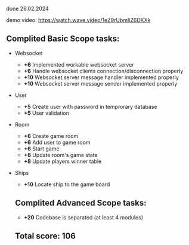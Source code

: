 done 26.02.2024

demo video: https://watch.wave.video/1eZ9rUbmIiZ6DKXk

## Complited Basic Scope tasks:

- Websocket
    - **+6** Implemented workable websocket server
    - **+6** Handle websocket clients connection/disconnection properly
    - **+10** Websocket server message handler implemented properly
    - **+10** Websocket server message sender implemented properly
- User
    - **+5** Create user with password in temprorary database
    - **+5** User validation
- Room
    - **+6** Create game room
    - **+6** Add user to game room
    - **+6** Start game
    - **+8** Update room's game state 
    - **+8** Update players winner table
- Ships
    - **+10** Locate ship to the game board
 
  ## Complited Advanced Scope tasks:
    - **+20** Codebase is separated (at least 4 modules)
 
  ## Total score: 106
